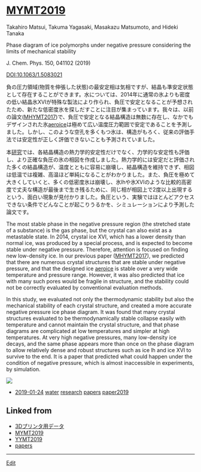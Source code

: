 # [MYMT2019](MYMT2019.md)

Takahiro Matsui,   Takuma Yagasaki,   Masakazu Matsumoto, and Hideki Tanaka

Phase diagram of ice polymorphs under negative pressure considering the limits of mechanical stability

J. Chem. Phys. 150, 041102 (2019)

[DOI:10.1063/1.5083021](https://doi.org/10.1063/1.5083021)



負の圧力領域(物質を伸張した状態)の最安定相は気相ですが、結晶も準安定状態として存在することができます。水については、2014年に通常の氷よりも密度の低い結晶氷XVIが特殊な製法により作られ、負圧で安定となることが予想されたため、新たな低密度氷を探しだすことに注目が集まっています。我々は、以前の論文([MHYMT2017](MHYMT2017.md))で、負圧で安定となる結晶構造は無数に存在し、なかでもデザインされた氷[aeroice](aeroice.md)は極めて広い温度圧力範囲で安定であることを予測しました。しかし、このような空孔を多くもつ氷は、構造がもろく、従来の評価手法では安定性が正しく評価できないことも予測されていました。

本[研究](研究.md)では、各結晶構造の熱力学的安定性だけでなく、力学的な安定性も評価し、より正確な負圧の氷の相図を作成しました。熱力学的には安定だと評価された多くの結晶構造が、温度とともに容易に崩壊し、結晶構造を維持できず、相図は低温では複雑、高温ほど単純になることがわかりました。また、負圧を極めて大きくしていくと、多くの低密度氷は崩壊し、氷lhや氷XVIのような比較的高密度で丈夫な構造が最後まで生き残るために、同じ相が相図上で2度以上出現するという、面白い現象が見付かりました。負圧という、実験ではほとんどアクセスできない条件でどんなことが起こりうるかを、シミュレーションにより予測した論文です。



The most stable phase in the negative pressure region (the stretched state of a substance) is the gas phase, but the crystal can also exist as a metastable state. In 2014, crystal ice XVI, which has a lower density than normal ice, was produced by a special process, and is expected to become stable under negative pressure. Therefore, attention is focused on finding new low-density ice. In our previous paper ([MHYMT2017](MHYMT2017.md)), we predicted that there are numerous crystal structures that are stable under negative pressure, and that the designed ice [aeroice](aeroice.md) is stable over a very wide temperature and pressure range. However, it was also predicted that ice with many such pores would be fragile in structure, and the stability could not be correctly evaluated by conventional evaluation methods.

In this study, we evaluated not only the thermodynamic stability but also the mechanical stability of each crystal structure, and created a more accurate negative pressure ice phase diagram. It was found that many crystal structures evaluated to be thermodynamically stable collapse easily with temperature and cannot maintain the crystal structure, and that phase diagrams are complicated at low temperatures and simpler at high temperatures. At very high negative pressures, many low-density ice decays, and the same phase appears more than once on the phase diagram to allow relatively dense and robust structures such as ice lh and ice XVI to survive to the end. It is a paper that predicted what could happen under the condition of negative pressure, which is almost inaccessible in experiments, by simulation.





![](https://i.gyazo.com/0e1e9cdc38ca3c7a20095bd558b99d34.png)






* [2019-01-24](2019-01-24.md) [water](water.md) [research](research.md) [papers](papers.md) [paper2019](paper2019.md) 


## Linked from

* [3Dプリンタ用データ](3Dプリンタ用データ.md)
* [MYMT2019](MYMT2019.md)
* [YYMT2019](YYMT2019.md)
* [papers](papers.md)


----
[Edit](https://github.com/vitroid/vitroid.github.io/edit/master/MD/MYMT2019.md)
